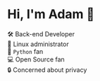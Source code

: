 # Hi, I'm Adam 👋

🛠 Back-end Developer \
🐧 Linux administrator \
🐍 `Python` fan \
💻 Open Source fan \
🔒 Concerned about privacy
